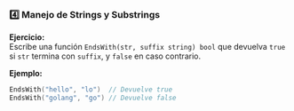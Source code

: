### **4️⃣ Manejo de Strings y Substrings**
**Ejercicio:**  
Escribe una función `EndsWith(str, suffix string) bool` que devuelva `true` si `str` termina con `suffix`, y `false` en caso contrario.  

**Ejemplo:**  
```go
EndsWith("hello", "lo")  // Devuelve true
EndsWith("golang", "go") // Devuelve false
```